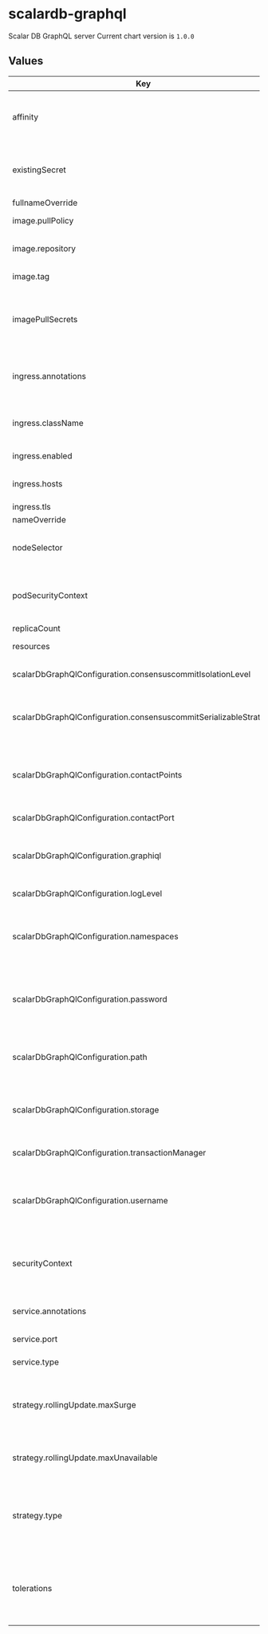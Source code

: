 # scalardb-graphql

Scalar DB GraphQL server
Current chart version is `1.0.0`

## Values

| Key | Type | Default | Description |
|-----|------|---------|-------------|
| affinity | object | `{}` | The affinity/anti-affinity feature, greatly expands the types of constraints you can express. |
| existingSecret | string | `""` | Name of existing secret to use for storing database username and password. |
| fullnameOverride | string | `""` |  |
| image.pullPolicy | string | `"IfNotPresent"` | Specify a image pulling policy. |
| image.repository | string | `"ghcr.io/scalar-labs/scalardb-graphql"` | Docker image reposiory of Scalar DB GraphQL. |
| image.tag | string | `"3.5.0"` | Docker tag of the image. |
| imagePullSecrets | list | `[{"name":"reg-docker-secrets"}]` | Optionally specify an array of imagePullSecrets. Secrets must be manually created in the namespace. |
| ingress.annotations | object | `{"alb.ingress.kubernetes.io/healthcheck-path":"/graphql?query=%7B__typename%7D","alb.ingress.kubernetes.io/scheme":"internal","alb.ingress.kubernetes.io/target-group-attributes":"stickiness.enabled=true,stickiness.lb_cookie.duration_seconds=60","alb.ingress.kubernetes.io/target-type":"ip","nginx.ingress.kubernetes.io/affinity":"cookie","nginx.ingress.kubernetes.io/session-cookie-hash":"sha1","nginx.ingress.kubernetes.io/session-cookie-max-age":"300","nginx.ingress.kubernetes.io/session-cookie-name":"INGRESSCOOKIE","nginx.ingress.kubernetes.io/session-cookie-path":"/"}` | The class-specific annotations for the ingress resource. |
| ingress.className | string | `""` | The ingress class name. Specify "alb" for AWS Application Load Balancer. |
| ingress.enabled | bool | `true` | Enable ingress resource. |
| ingress.hosts | list | `[{"host":"","paths":[{"path":"/graphql","pathType":"Exact"}]}]` | List of rules that are handled with the the ingress. |
| ingress.tls | list | `[]` |  |
| nameOverride | string | `""` |  |
| nodeSelector | object | `{}` | nodeSelector is form of node selection constraint. |
| podSecurityContext | object | `{}` | PodSecurityContext holds pod-level security attributes and common container settings. |
| replicaCount | int | `3` |  |
| resources | object | `{}` | Resources allowed to the pod. |
| scalarDbGraphQlConfiguration.consensuscommitIsolationLevel | string | `""` | Default isolation level for ConsensusCommit. |
| scalarDbGraphQlConfiguration.consensuscommitSerializableStrategy | string | `""` | Default serializable strategy for ConsensusCommit transaction manager. |
| scalarDbGraphQlConfiguration.contactPoints | string | `"cassandra"` | The database contact point such as a hostname of Cassandra or a URL of Cosmos DB account. |
| scalarDbGraphQlConfiguration.contactPort | int | `9042` | The database port number. |
| scalarDbGraphQlConfiguration.graphiql | string | `"true"` | Whether the GraphQL server serves GraphiQL IDE. The default is true. |
| scalarDbGraphQlConfiguration.logLevel | string | `"INFO"` | The log level of Scalar DB GraphQL |
| scalarDbGraphQlConfiguration.namespaces | string | `""` | Comma-separated list of namespaces of tables for which the GraphQL server generates a schema. |
| scalarDbGraphQlConfiguration.password | string | `"cassandra"` | The password of the database. For Cosmos DB, Dynamo DB please specify a secret key here. |
| scalarDbGraphQlConfiguration.path | string | `"/graphql"` | Path component of the URL of the GraphQL endpoint. The default is /graphql. |
| scalarDbGraphQlConfiguration.storage | string | `"cassandra"` | Storage implementation. Either cassandra or cosmos or dynamo or jdbc can be set. |
| scalarDbGraphQlConfiguration.transactionManager | string | `"consensus-commit"` | The type of the transaction manager. |
| scalarDbGraphQlConfiguration.username | string | `"cassandra"` | The username of the database. For Cosmos DB please leave blank. For Dynamo DB please specify key id here. |
| securityContext | string | `nil` | Setting security context at the pod applies those settings to all containers in the pod. |
| service.annotations | object | `{}` | Service annotations, e.g: prometheus, etc. |
| service.port | int | `8080` | Scalar DB GraphQL server port. |
| service.type | string | `"ClusterIP"` | service types in kubernetes. |
| strategy.rollingUpdate.maxSurge | string | `"25%"` | The number of pods that can be created above the desired amount of pods during an update |
| strategy.rollingUpdate.maxUnavailable | string | `"25%"` | The number of pods that can be unavailable during the update process |
| strategy.type | string | `"RollingUpdate"` | New pods are added gradually, and old pods are terminated gradually, e.g: Recreate or RollingUpdate |
| tolerations | list | `[]` | Tolerations are applied to pods, and allow (but do not require) the pods to schedule onto nodes with matching taints. |
